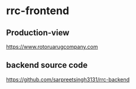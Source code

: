 # rrc-frontend

## Production-view
https://www.rotoruarugcompany.com


## backend source code
https://github.com/sarpreetsingh3131/rrc-backend
